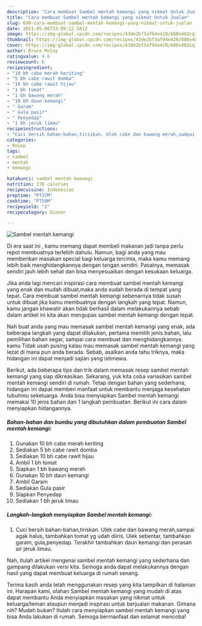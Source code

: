 ```yaml
---
description: "Cara membuat Sambel mentah kemangi yang nikmat Untuk Jualan"
title: "Cara membuat Sambel mentah kemangi yang nikmat Untuk Jualan"
slug: 690-cara-membuat-sambel-mentah-kemangi-yang-nikmat-untuk-jualan
date: 2021-05-06T23:09:12.581Z
image: https://img-global.cpcdn.com/recipes/43de2bf3af94e420/680x482cq70/sambel-mentah-kemangi-foto-resep-utama.jpg
thumbnail: https://img-global.cpcdn.com/recipes/43de2bf3af94e420/680x482cq70/sambel-mentah-kemangi-foto-resep-utama.jpg
cover: https://img-global.cpcdn.com/recipes/43de2bf3af94e420/680x482cq70/sambel-mentah-kemangi-foto-resep-utama.jpg
author: Bruce McCoy
ratingvalue: 4.6
reviewcount: 6
recipeingredient:
- "10 bh cabe merah keriting"
- "5 bh cabe rawit domba"
- "10 bh cabe rawit hijau"
- "1 bh tomat"
- "1 bh bawang merah"
- "10 bh daun kemangi"
- " Garam"
- " Gula pasir"
- " Penyedap"
- "1 bh jeruk limau"
recipeinstructions:
- "Cuci bersih bahan-bahan,tiriskan. Ulek cabe dan bawang merah,sampai agak halus, tambahkan tomat yg udah diiris. Ulek sebentar, tambahkan garam, gula,penyedap. Terakhir tambahkan daun kemangi dan perasan air jeruk limau."
categories:
- Resep
tags:
- sambel
- mentah
- kemangi

katakunci: sambel mentah kemangi 
nutrition: 276 calories
recipecuisine: Indonesian
preptime: "PT37M"
cooktime: "PT50M"
recipeyield: "2"
recipecategory: Dinner

---
```



![Sambel mentah kemangi](https://img-global.cpcdn.com/recipes/43de2bf3af94e420/680x482cq70/sambel-mentah-kemangi-foto-resep-utama.jpg)

Di era  saat ini , kamu memang dapat membeli makanan jadi tanpa perlu repot membuatnya terlebih dahulu. Namun, bagi anda yang mau memberikan masakan special bagi keluarga tercinta, maka kamu memang lebih baik menghidangkannya dengan tangan sendiri. Pasalnya, memasak sendiri jauh lebih sehat dan bisa menyesuaikan dengan kesukaan keluarga.

Jika anda lagi mencari inspirasi cara membuat sambel mentah kemangi yang enak dan mudah dibuat,maka anda sudah berada di tempat yang tepat. Cara membuat sambel mentah kemangi  sebenarnya tidak susah untuk dibuat jika kamu membuatnya dengan langkah yang tepat. Namun, kamu jangan khawatir akan tidak berhasil dalam melakukannya 
sebab dalam artikel ini kita akan mengupas sambel mentah kemangi dengan tepat.  



Nah buat anda yang mau memasak sambel mentah kemangi yang enak, ada beberapa langkah yang dapat dilakukan, pertama memilih jenis bahan, lalu pemilihan bahan segar, sampai cara membuat dan menghidangkannya. kamu Tidak usah pusing kalau mau memasak sambel mentah kemangi yang lezat di mana pun anda berada. Sebab, asalkan anda  tahu triknya, maka hidangan ini dapat menjadi sajian yang istimewa.

Berikut, ada beberapa tips dan trik dalam memasak resep sambel mentah kemangi yang siap dikreasikan. Sekarang, yuk kita coba variasikan sambel mentah kemangi sendiri di rumah. Tetap dengan bahan yang sederhana, hidangan ini dapat memberi manfaat untuk membantu menjaga kesehatan tubuhmu sekeluarga. Anda bisa menyiapkan Sambel mentah kemangi memakai 10 jenis bahan dan 1 langkah pembuatan. Berikut ini cara dalam menyiapkan hidangannya.

<!--inarticleads1-->

##### Bahan-bahan dan bumbu yang dibutuhkan dalam pembuatan Sambel mentah kemangi:

1. Gunakan 10 bh cabe merah keriting
1. Sediakan 5 bh cabe rawit domba
1. Sediakan 10 bh cabe rawit hijau
1. Ambil 1 bh tomat
1. Siapkan 1 bh bawang merah
1. Gunakan 10 bh daun kemangi
1. Ambil  Garam
1. Sediakan  Gula pasir
1. Siapkan  Penyedap
1. Sediakan 1 bh jeruk limau




<!--inarticleads2-->

##### Langkah-langkah menyiapkan Sambel mentah kemangi:

1. Cuci bersih bahan-bahan,tiriskan. Ulek cabe dan bawang merah,sampai agak halus, tambahkan tomat yg udah diiris. Ulek sebentar, tambahkan garam, gula,penyedap. Terakhir tambahkan daun kemangi dan perasan air jeruk limau.




Nah, itulah artikel mengenai  sambel mentah kemangi  yang sederhana dan gampang dilakukan versi kita. Semoga anda dapat melakukannya dengan hasil yang dapat membuat keluarga di rumah senang. 

Terima kasih anda telah menggunakan resep yang kita tampilkan di halaman ini. Harapan kami, olahan  Sambel mentah kemangi yang mudah di atas dapat membantu Anda menyiapkan masakan yang nikmat untuk keluarga/teman ataupun menjadi inspirasi untuk berjualan makanan. Gimana nih? Mudah bukan? Itulah cara menyiapkan sambel mentah kemangi yang bisa Anda lakukan di rumah. Semoga bermanfaat dan selamat mencoba!


